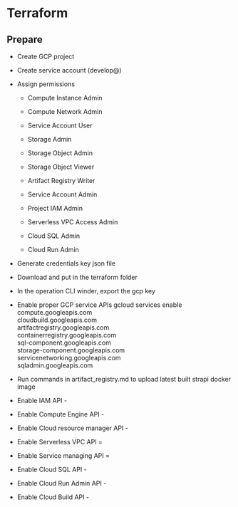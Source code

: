 # Terraform

## Prepare

- Create GCP project
- Create service account (develop@)
- Assign permissions
  - Compute Instance Admin
  - Compute Network Admin
  - Service Account User
  - Storage Admin
  - Storage Object Admin
  - Storage Object Viewer

  - Artifact Registry Writer
  - Service Account Admin
  - Project IAM Admin
  - Serverless VPC Access Admin
  - Cloud SQL Admin
  - Cloud Run Admin
- Generate credentials key json file
- Download and put in the terraform folder
- In the operation CLI winder, export the gcp key
- Enable proper GCP service APIs
    gcloud services enable \
compute.googleapis.com \
cloudbuild.googleapis.com \
artifactregistry.googleapis.com \
containerregistry.googleapis.com \
sql-component.googleapis.com \
storage-component.googleapis.com \
servicenetworking.googleapis.com \
sqladmin.googleapis.com

- Run commands in artifact_registry.md to upload latest built strapi docker image

- Enable IAM API - [](https://console.cloud.google.com/apis/library/iam.googleapis.com?project=coworkout-250306)
- Enable Compute Engine API - [](https://console.cloud.google.com/apis/library/compute.googleapis.com?project=coworkout-250306)
- Enable Cloud resource manager API - [](https://console.cloud.google.com/apis/library/cloudresourcemanager.googleapis.com?project=coworkout-250306)
- Enable Serverless VPC API = [](https://console.cloud.google.com/apis/library/vpcaccess.googleapis.com?project=coworkout-250306)
- Enable Service managing API = [](https://console.cloud.google.com/apis/library/servicenetworking.googleapis.com?project=coworkout-250306)
- Enable Cloud SQL API - [](https://console.cloud.google.com/apis/library/sqladmin.googleapis.com?project=coworkout-250306)
- Enable Cloud Run Admin API - [](https://console.cloud.google.com/apis/library/run.googleapis.com?project=coworkout-250306)
- Enable Cloud Build API - [](https://console.cloud.google.com/apis/library/cloudbuild.googleapis.com?project=coworkout-250306)
